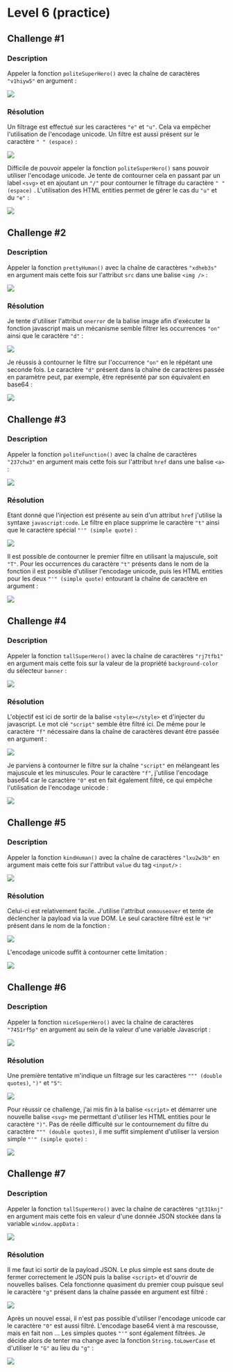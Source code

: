 # Level 6 (practice)

## Challenge #1

### Description

Appeler la fonction `politeSuperHero()` avec la chaîne de caractères `"v1hiyw5"` en argument :

![](../../../.gitbook/assets/419ae6bae339c90bd9c3389d71848fb4.png)

### Résolution

Un filtrage est effectué sur les caractères `"e"` et `"u"`. Cela va empêcher l'utilisation de l'encodage unicode. Un filtre est aussi présent sur le caractère `" " (espace)` :

![](../../../.gitbook/assets/f11f5a752fcfce688cb5c7301d21718a.png)

Difficile de pouvoir appeler la fonction `politeSuperHero()` sans pouvoir utiliser l'encodage unicode. Je tente de contourner cela en passant par un label `<svg>` et en ajoutant un `"/"` pour contourner le filtrage du caractère `" " (espace)` . L'utilisation des HTML entities permet de gérer le cas du `"u"` et du `"e"` :

![](../../../.gitbook/assets/8b95268af04727ee2ea6cb1aa4c2355b.png)

## Challenge #2

### Description

Appeler la fonction `prettyHuman()` avec la chaîne de caractères `"xdheb3s"` en argument mais cette fois sur l'attribut `src` dans une balise `<img />` :

![](../../../.gitbook/assets/3fe692e3c721273cf700f79efb1d9b95.png)

### Résolution

Je tente d'utiliser l'attribut `onerror` de la balise image afin d'exécuter la fonction javascript mais un mécanisme semble filtrer les occurrences `"on"` ainsi que le caractère `"d"` :

![](../../../.gitbook/assets/02504d3bb79c4d0a9d75e253ef04139a.png)

Je réussis à contourner le filtre sur l'occurrence `"on"` en le répétant une seconde fois. Le caractère `"d"` présent dans la chaîne de caractères passée en paramètre peut, par exemple, être représenté par son équivalent en base64 :

![](../../../.gitbook/assets/ee9887a0682224aaa55b8f0674181cf9.png)

## Challenge #3

### Description

Appeler la fonction `politeFunction()` avec la chaîne de caractères `"237chw3"` en argument mais cette fois sur l'attribut `href` dans une balise `<a>` :

![](../../../.gitbook/assets/01ff527592f876043c7fe6d4cba07ac9.png)

### Résolution

Etant donné que l'injection est présente au sein d'un attribut `href` j'utilise la syntaxe `javascript:code`. Le filtre en place supprime le caractère `"t"` ainsi que le caractère spécial `"'" (simple quote)` :

![](../../../.gitbook/assets/c50b7f5529ea8cc50dbb558e73077ebd.png)

Il est possible de contourner le premier filtre en utilisant la majuscule, soit `"T"`. Pour les occurrences du caractère `"t"` présents dans le nom de la fonction il est possible d'utiliser l'encodage unicode, puis les HTML entities pour les deux `"'" (simple quote)` entourant la chaîne de caractère en argument :

![](../../../.gitbook/assets/33aea2ee5da784bd3dca025acb4e2d45.png)

## Challenge #4

### Description

Appeler la fonction `tallSuperHero()` avec la chaîne de caractères `"rj7tfb1"` en argument mais cette fois sur la valeur de la propriété `background-color` du sélecteur `banner` :

![](../../../.gitbook/assets/69f66f865b50058f5767b89f9fcb1c4d.png)

### Résolution

L'objectif est ici de sortir de la balise `<style></style>` et d'injecter du javascript. Le mot clé `"script"` semble être filtré ici. De même pour le caractère `"f"` nécessaire dans la chaîne de caractères devant être passée en argument :

![](../../../.gitbook/assets/6c8463db047d5dd21d0daab656e8cae6.png)

Je parviens à contourner le filtre sur la chaîne `"script"` en mélangeant les majuscule et les minuscules. Pour le caractère `"f"`, j'utilise l'encodage base64 car le caractère `"0"` est en fait également filtré, ce qui empêche l'utilisation de l'encodage unicode :

![](../../../.gitbook/assets/c0e473bc849ebfa3b0a4045238fdc5ad.png)

## Challenge #5

### Description

Appeler la fonction `kindHuman()` avec la chaîne de caractères `"lxu2w3b"` en argument mais cette fois sur l'attribut `value` du tag `<input/>` :

![](../../../.gitbook/assets/1be38c35cf6535fd9da7f894b702ebf7.png)

### Résolution

Celui-ci est relativement facile. J'utilise l'attribut `onmouseover` et tente de déclencher la payload via la vue DOM. Le seul caractère filtré est le `"H"` présent dans le nom de la fonction :

![](../../../.gitbook/assets/5cdd5979489fb409aab554a5bd77ba9b.png)

L'encodage unicode suffit à contourner cette limitation :

![](../../../.gitbook/assets/c07963d0ddae101e1d8fdcb8cbba3ffe.png)

## Challenge #6

### Description

Appeler la fonction `niceSuperHero()` avec la chaîne de caractères `"7451rf5p"` en argument au sein de la valeur d'une variable Javascript :

![](../../../.gitbook/assets/e5d02b4f5bb2966d60db62c99ed36582.png)

### Résolution

Une première tentative m'indique un filtrage sur les caractères `""" (double quotes)`, `")"` et `"5"`:

![](../../../.gitbook/assets/a809973c4c0e094754be373c52e21c0e.png)

Pour réussir ce challenge, j'ai mis fin à la balise `<script>` et démarrer une nouvelle balise `<svg>` me permettant d'utiliser les HTML entities pour le caractère `")"`. Pas de réelle difficulté sur le contournement du filtre du caractère `""" (double quotes)`, il me suffit simplement d'utiliser la version simple `"'" (simple quote)` :

![](../../../.gitbook/assets/98b8c2f05325a1e9b8def94ec6b3bb85.png)

## Challenge #7

### Description

Appeler la fonction `tallSuperHero()` avec la chaîne de caractères `"gt31knj"` en argument mais cette fois en valeur d'une donnée JSON stockée dans la variable `window.appData` :

![](../../../.gitbook/assets/62d22163e2fb9bf6bd54b1ddc8482091.png)

### Résolution

Il me faut ici sortir de la payload JSON. Le plus simple est sans doute de fermer correctement le JSON puis la balise `<script>` et d'ouvrir de nouvelles balises. Cela fonctionne quasiment du premier coup puisque seul le caractère `"g"` présent dans la chaîne passée en argument est filtré :

![](../../../.gitbook/assets/74990954317ba72fd1b93e613e7eaf39.png)

Après un nouvel essai, il n'est pas possible d'utiliser l'encodage unicode car le caractère `"0"` est aussi filtré. L'encodage base64 vient à ma rescousse, mais en fait non ... Les simples quotes `"'"` sont également filtrées. Je décide alors de tenter ma change avec la fonction `String.toLowerCase` et d'utiliser le `"G"` au lieu du `"g"` :

![](../../../.gitbook/assets/927f18816277f2aed331142c0687e057.png)

